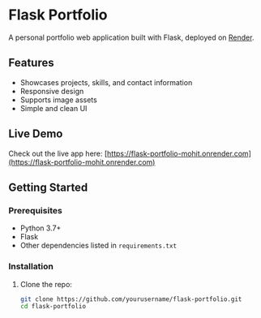 # Flask Portfolio

A personal portfolio web application built with Flask, deployed on [Render](https://render.com).

## Features

- Showcases projects, skills, and contact information
- Responsive design
- Supports image assets
- Simple and clean UI

## Live Demo

Check out the live app here: [https://flask-portfolio-mohit.onrender.com](https://flask-portfolio-mohit.onrender.com)

## Getting Started

### Prerequisites

- Python 3.7+
- Flask
- Other dependencies listed in `requirements.txt`

### Installation

1. Clone the repo:

   ```bash
   git clone https://github.com/yourusername/flask-portfolio.git
   cd flask-portfolio
